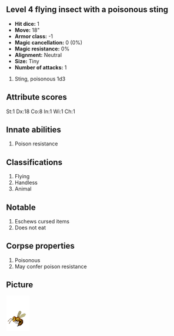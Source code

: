 ## Level 4 flying insect with a poisonous sting

- **Hit dice:** 1
- **Move:** 18"
- **Armor class:** -1
- **Magic cancellation:** 0 (0%)
- **Magic resistance:** 0%
- **Alignment:** Neutral
- **Size:** Tiny
- **Number of attacks:** 1
1. Sting, poisonous 1d3

## Attribute scores

St:1 Dx:18 Co:8 In:1 Wi:1 Ch:1

## Innate abilities

1. Poison resistance

## Classifications

1. Flying
2. Handless
3. Animal

## Notable

1. Eschews cursed items
2. Does not eat

## Corpse properties

1. Poisonous
2. May confer poison resistance

## Picture

![Killer bee](https://github.com/hyvanmielenpelit/GnollHackTileSet/blob/main/Monsters/killer_bee/killer_bee.png)
